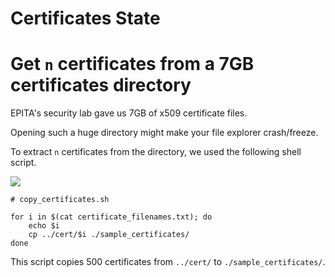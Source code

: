 Certificates State
===

# Get `n` certificates from a 7GB certificates directory

EPITA's security lab gave us 7GB of x509 certificate files.

Opening such a huge directory might make your file explorer crash/freeze.

To extract `n` certificates from the directory, we used the following shell script.

![](https://i.imgur.com/H4EICAS.png)

```shell script
# copy_certificates.sh

for i in $(cat certificate_filenames.txt); do
    echo $i
    cp ../cert/$i ./sample_certificates/
done
```

This script copies 500 certificates from `../cert/` to `./sample_certificates/`.